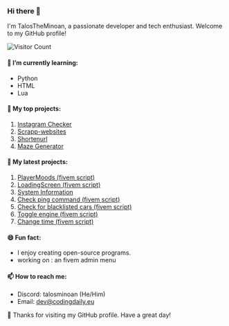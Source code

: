 ### Hi there 👋

I'm TalosTheMinoan, a passionate developer and tech enthusiast. Welcome to my GitHub profile!

![Visitor Count](https://profile-counter.glitch.me/TalosTheMinoan/count.svg)

#### 🌱 I’m currently learning:
- Python
- HTML
- Lua

#### 💼 My top projects:
1. [Instagram Checker](https://github.com/TalosTheMinoan/instagramchecker)
2. [Scrapp-websites](https://github.com/TalosTheMinoan/Scrapp-websites)
3. [Shortenurl](https://github.com/TalosTheMinoan/Shortenurl)
4. [Maze Generator](https://github.com/TalosTheMinoan/Random-maze-generator)

   
#### 💼 My latest projects:
1. [PlayerMoods (fivem script)](https://github.com/TalosTheMinoan/Playermood)
2. [LoadingScreen (fivem script)](https://github.com/TalosTheMinoan/LoadingScreen)
3. [System Information](https://github.com/TalosTheMinoan/System-Information)
4. [Check ping command (fivem script)](https://github.com/TalosTheMinoan/Check-ping)
5. [Check for blacklisted cars (fivem script)](https://github.com/TalosTheMinoan/Blacklist-Vehicles)
6. [Toggle engine (fivem script)](https://github.com/TalosTheMinoan/Toggle-engine)
7. [Change time (fivem script)](https://github.com/TalosTheMinoan/Change-time)

#### 😄 Fun fact:
- I enjoy creating open-source programs.
- working on : an fivem admin menu

#### 📫 How to reach me:
- Discord: talosminoan (He/Him)
- Email:   dev@codingdaily.eu

🎉 Thanks for visiting my GitHub profile. Have a great day!
